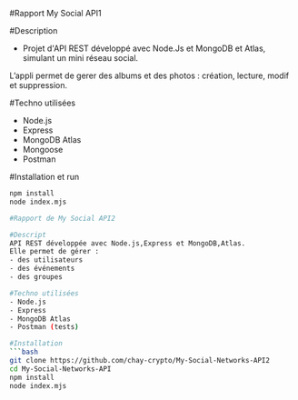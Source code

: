 #Rapport My Social API1

#Description
- Projet d'API REST développé avec Node.Js et MongoDB et Atlas, simulant un mini réseau social.  

L’appli permet de gerer des albums et des photos : création, lecture, modif et suppression.

#Techno utilisées
- Node.js  
- Express  
- MongoDB Atlas  
- Mongoose  
- Postman

#Installation et run
```bash
npm install
node index.mjs

#Rapport de My Social API2

#Descript
API REST développée avec Node.js,Express et MongoDB,Atlas.  
Elle permet de gérer :
- des utilisateurs
- des événements
- des groupes

#Techno utilisées
- Node.js  
- Express  
- MongoDB Atlas  
- Postman (tests)

#Installation
```bash
git clone https://github.com/chay-crypto/My-Social-Networks-API2
cd My-Social-Networks-API
npm install
node index.mjs
